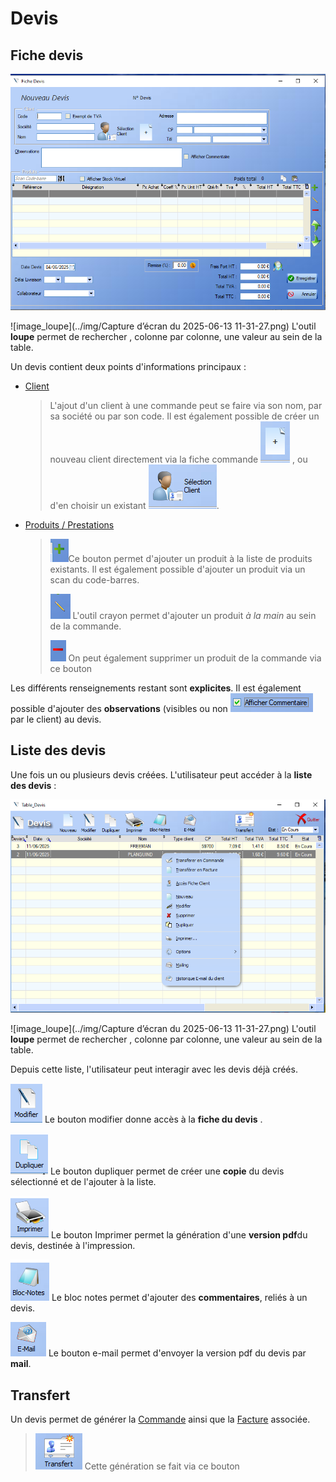 # Devis 



## Fiche devis

![image-20250604144150503](../img/image-20250604144150503.png)



![image_loupe](../img/Capture d’écran du 2025-06-13 11-31-27.png)  L'outil **loupe** permet de rechercher , colonne par colonne, une valeur au sein de la table.



Un devis contient deux points d'informations principaux : 

- [Client](../client/ficheClient.md)
  
  > L'ajout d'un client à une commande peut se faire via son nom, par sa société ou par son code. Il est également possible de créer un nouveau client directement via la fiche commande ![image-20250604144711878](../img/image-20250604144711878.png)  , ou d'en choisir un existant  ![image-20250604144652728](../img/image-20250604144652728.png).
  
- [Produits / Prestations]()

  > ![image-20250604144949399](../img/image-20250604144949399.png)Ce bouton permet d'ajouter un produit à la liste de produits existants. Il est également possible d'ajouter un produit via un scan du code-barres.
  >
  >  ![image-20250603112458622](../img/image-20250603112458622.png)  L'outil crayon permet d'ajouter un produit _à la main_ au sein de la commande.
  >
  > ![image-20250604145042284](../img/image-20250604145042284.png) On peut également supprimer un produit de la commande via ce bouton 



Les différents renseignements restant sont **explicites**. Il est également possible d'ajouter des **observations** (visibles ou non ![image-20250604145703079](../img/image-20250604145703079.png)par le client) au devis.



## Liste des devis

Une fois un ou plusieurs devis créées. L'utilisateur peut accéder à la **liste des devis** :

![image-20250611101103261](../img/image-20250611101103261.png)



![image_loupe](../img/Capture d’écran du 2025-06-13 11-31-27.png)  L'outil **loupe** permet de rechercher , colonne par colonne, une valeur au sein de la table.



Depuis cette liste, l'utilisateur peut interagir avec les devis déjà créés. 

![image-20250611101251808](../img/image-20250611101251808.png) Le bouton modifier donne accès à la **fiche du devis** . 

![image-20250611101422072](../img/image-20250611101422072.png) Le bouton dupliquer permet de créer une **copie** du devis sélectionné et de l'ajouter à la liste. 

![image-20250611101457475](../img/image-20250611101457475.png)  Le bouton Imprimer permet la génération d'une **version pdf**du devis, destinée à l'impression. 

![image-20250611101757298](../img/image-20250611101757298.png) Le bloc notes permet d'ajouter des **commentaires**, reliés à un devis. 

![image-20250611101935580](../img/image-20250611101935580.png)  Le bouton e-mail permet d'envoyer la version pdf du devis par **mail**.





## Transfert

Un devis permet de générer la [Commande](commande.md) ainsi que la [Facture](facture.md) associée.

> ![image-20250611111458278](../img/image-20250611111458278.png) Cette génération se fait via ce bouton  

